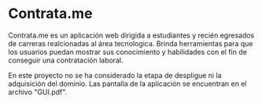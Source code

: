 # Contrata.me
Contrata.me es un aplicación web dirigida a estudiantes y recién egresados de carreras realcionadas al área tecnologica. 
Brinda herramientas para que los usuarios puedan mostrar sus conocimiento y habilidades con el fin de conseguir una contratación laboral. 

En este proyecto no se ha considerado la etapa de despligue ni la adquisición del dominio. 
Las pantalla de la aplicación se encuentran en el archivo "GUI.pdf".

